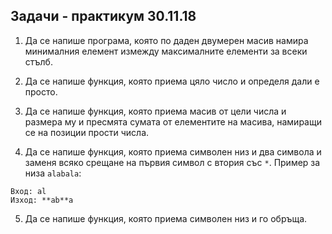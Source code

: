 ## Задачи - практикум 30.11.18

1. Да се напише програма, която по даден двумерен масив намира минималния елемент измежду максималните елементи за всеки стълб.

2. Да се напише функция, която приема цяло число и определя дали е просто.

3. Да се напише функция, която приема масив от цели числа и размера му и пресмята сумата от елементите на масива, намиращи се на позиции прости числа.

4. Да се напише функция, която приема символен низ и два символа и заменя всяко срещане на първия символ с втория със `*`. Пример за низа `alabala`:
```
Вход: al
Изход: **ab**a
```

5. Да се напише функция, която приема символен низ и го обръща.
